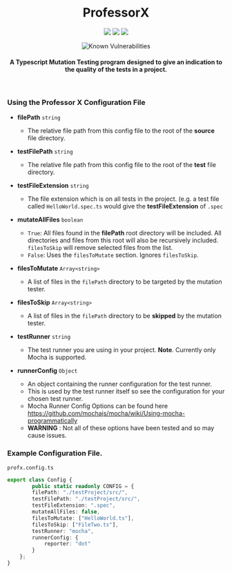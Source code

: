 <h1 align="center"> ProfessorX </h1>

<p align="center">
<img src="https://travis-ci.org/jameshmread/ProfessorX.svg?branch=master">

<img src="https://api.codacy.com/project/badge/Grade/befa3c5cfe664470b38d161d29990b4b"/>

<img src='https://bettercodehub.com/edge/badge/jameshmread/ProfessorX?branch=master'>
</p>
<p align="center">
<img src="https://snyk.io/test/github/jameshmread/professorx/badge.svg" alt="Known Vulnerabilities" data-canonical-src="https://snyk.io/test/github/jameshmread/professorx" style="max-width:100%;">
</p>

<h4 align="center">
A Typescript Mutation Testing program designed to give an indication to the quality of the tests in a project.
</h4>
<br>

<h3> Using the Professor X Configuration File </h3>

- **filePath** `string`
  - The relative file path from this config file to the root of the **source** file directory.
- **testFilePath** `string`
  - The relative file path from this config file to the root of the **test** file directory.
- **testFileExtension** `string`
  - The file extension which is on all tests in the project. (e.g. a test file called `HelloWorld.spec.ts` would give the **testFileExtension** of `.spec`
- **mutateAllFiles** `boolean`
  - `True`: All files found in the **filePath** root directory will be included. All directories and files from this root will also be recursively included. `filesToSkip` will remove selected files from the list.
  - `False`: Uses the `filesToMutate` section. Ignores `filesToSkip`.
- **filesToMutate** `Array<string>`
  - A list of files in the `filePath` directory to be targeted by the mutation tester.
- **filesToSkip** `Array<string>`
  - A list of files in the `filePath` directory to be **skipped** by the mutation tester.

- **testRunner** `string`
  - The test runner you are using in your project. **Note**. Currently only Mocha is supported.
- **runnerConfig** `Object`
  - An object containing the runner configuration for the test runner.
  - This is used by the test runner itself so see the configuration for your chosen test runner.
  - Mocha Runner Config Options can be found here https://github.com/mochajs/mocha/wiki/Using-mocha-programmatically
  - **WARNING** : Not all of these options have been tested and so may cause issues.
    
<h3> Example Configuration File. </h3> 

`profx.config.ts`

```Typescript
export class Config {
        public static readonly CONFIG = {
        filePath: "./testProject/src/",
        testFilePath: "./testProject/src/",
        testFileExtension: ".spec",
        mutateAllFiles: false,
        filesToMutate: ["HelloWorld.ts"],
        filesToSkip: ["FileTwo.ts"],
        testRunner: "mocha",
        runnerConfig: {
            reporter: "dot"
        }
    };
}

```
